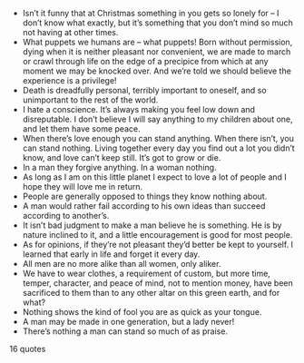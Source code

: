  - Isn’t it funny that at Christmas something in you gets so lonely for – I don’t know what exactly, but it’s something that you don’t mind so much not having at other times.
 - What puppets we humans are – what puppets! Born without permission, dying when it is neither pleasant nor convenient, we are made to march or crawl through life on the edge of a precipice from which at any moment we may be knocked over. And we’re told we should believe the experience is a privilege!
 - Death is dreadfully personal, terribly important to oneself, and so unimportant to the rest of the world.
 - I hate a conscience. It’s always making you feel low down and disreputable. I don’t believe I will say anything to my children about one, and let them have some peace.
 - When there’s love enough you can stand anything. When there isn’t, you can stand nothing. Living together every day you find out a lot you didn’t know, and love can’t keep still. It’s got to grow or die.
 - In a man they forgive anything. In a woman nothing.
 - As long as I am on this little planet I expect to love a lot of people and I hope they will love me in return.
 - People are generally opposed to things they know nothing about.
 - A man would rather fail according to his own ideas than succeed according to another’s.
 - It isn’t bad judgment to make a man believe he is something. He is by nature inclined to it, and a little encouragement is good for most people.
 - As for opinions, if they’re not pleasant they’d better be kept to yourself. I learned that early in life and forget it every day.
 - All men are no more alike than all women, only aliker.
 - We have to wear clothes, a requirement of custom, but more time, temper, character, and peace of mind, not to mention money, have been sacrificed to them than to any other altar on this green earth, and for what?
 - Nothing shows the kind of fool you are as quick as your tongue.
 - A man may be made in one generation, but a lady never!
 - There’s nothing a man can stand so much of as praise.

16 quotes